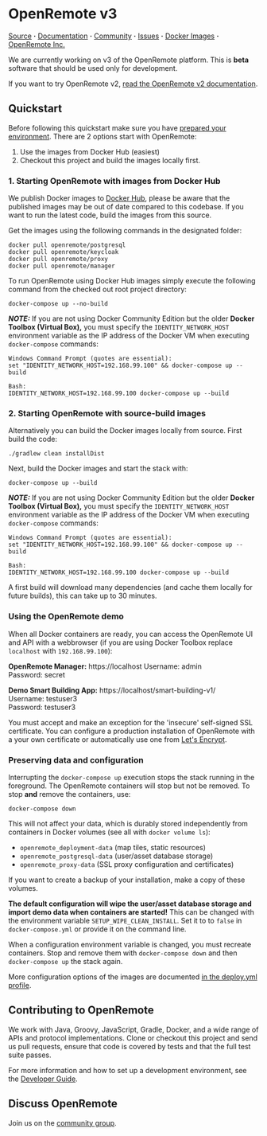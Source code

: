 # OpenRemote v3

[Source](https://github.com/openremote/openremote) **·** [Documentation](https://github.com/openremote/openremote/wiki) **·** [Community](https://groups.google.com/forum/#!forum/openremotecommunity) **·** [Issues](https://github.com/openremote/openremote/issues) **·** [Docker Images](https://hub.docker.com/u/openremote/) **·** [OpenRemote Inc.](https://openremote.io)

We are currently working on v3 of the OpenRemote platform. This is **beta** software that should be used only for development.

If you want to try OpenRemote v2, [read the OpenRemote v2 documentation](https://github.com/openremote/Documentation/wiki).

## Quickstart

Before following this quickstart make sure you have [prepared your environment](https://github.com/openremote/openremote/wiki/Developer-Guide%3A-Preparing-the-environment). There are 2 options start with OpenRemote:
1. Use the images from Docker Hub (easiest)
2. Checkout this project and build the images locally first.

### 1. Starting OpenRemote with images from Docker Hub

We publish Docker images to [Docker Hub](https://hub.docker.com/u/openremote/), please be aware that the published images may be out of date compared to this codebase. If you want to run the latest code, build the images from this source.

Get the images using the following commands in the designated folder:
```
docker pull openremote/postgresql
docker pull openremote/keycloak
docker pull openremote/proxy
docker pull openremote/manager
```

To run OpenRemote using Docker Hub images simply execute the following command from the checked out root project directory:

```
docker-compose up --no-build
```

***NOTE:*** If you are not using Docker Community Edition but the older **Docker Toolbox (Virtual Box),** you must specify the `IDENTITY_NETWORK_HOST` environment variable as the IP address of the Docker VM when executing `docker-compose` commands:

```
Windows Command Prompt (quotes are essential):
set "IDENTITY_NETWORK_HOST=192.168.99.100" && docker-compose up --build

Bash:
IDENTITY_NETWORK_HOST=192.168.99.100 docker-compose up --build
```

### 2. Starting OpenRemote with source-build images

Alternatively you can build the Docker images locally from source. First build the code:

```
./gradlew clean installDist
```

Next, build the Docker images and start the stack with:

```
docker-compose up --build
```

***NOTE:*** If you are not using Docker Community Edition but the older **Docker Toolbox (Virtual Box),** you must specify the `IDENTITY_NETWORK_HOST` environment variable as the IP address of the Docker VM when executing `docker-compose` commands:

```
Windows Command Prompt (quotes are essential):
set "IDENTITY_NETWORK_HOST=192.168.99.100" && docker-compose up --build

Bash:
IDENTITY_NETWORK_HOST=192.168.99.100 docker-compose up --build
```

A first build will download many dependencies (and cache them locally for future builds), this can take up to 30 minutes.

### Using the OpenRemote demo

When all Docker containers are ready, you can access the OpenRemote UI and API with a webbrowser (if you are using Docker Toolbox replace `localhost` with `192.168.99.100`):

**OpenRemote Manager:** https://localhost 
Username: admin  
Password: secret

**Demo Smart Building App:** https://localhost/smart-building-v1/  
Username: testuser3  
Password: testuser3

You must accept and make an exception for the 'insecure' self-signed SSL certificate. You can configure a production installation of OpenRemote with a your own certificate or automatically use one from [Let's Encrypt](https://letsencrypt.org/).

### Preserving data and configuration

Interrupting the `docker-compose up` execution stops the stack running in the foreground. The OpenRemote containers will stop but not be removed. To stop **and** remove the containers, use:

```
docker-compose down
```

This will not affect your data, which is durably stored independently from containers in Docker volumes (see all with `docker volume ls`):

- `openremote_deployment-data` (map tiles, static resources)
- `openremote_postgresql-data` (user/asset database storage)
- `openremote_proxy-data` (SSL proxy configuration and certificates)

If you want to create a backup of your installation, make a copy of these volumes.

**The default configuration will wipe the user/asset database storage and import demo data when containers are started!** This can be changed with the environment variable `SETUP_WIPE_CLEAN_INSTALL`.  Set it to to `false` in `docker-compose.yml` or provide it on the command line.

When a configuration environment variable is changed, you must recreate containers. Stop and remove them with `docker-compose down` and then `docker-compose up` the stack again.

More configuration options of the images are documented [in the deploy.yml profile](https://github.com/openremote/openremote/blob/master/profile/deploy.yml).

## Contributing to OpenRemote

We work with Java, Groovy, JavaScript, Gradle, Docker, and a wide range of APIs and protocol implementations. Clone or checkout this project and send us pull requests, ensure that code is covered by tests and that the full test suite passes.

For more information and how to set up a development environment, see the [Developer Guide](https://github.com/openremote/openremote/wiki).


## Discuss OpenRemote

Join us on the [community group](https://groups.google.com/forum/#!forum/openremotecommunity).
